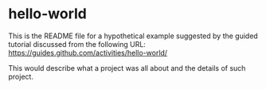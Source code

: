 # hello-world

This is the README file for a hypothetical example suggested by the guided tutorial discussed from the following URL: https://guides.github.com/activities/hello-world/

This would describe what a project was all about and the details of such project.
